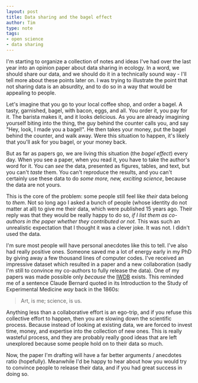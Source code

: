 ```yaml
---
layout: post
title: Data sharing and the bagel effect
author: Tim
type: note
tags:
- open science
- data sharing
---
```


I'm starting to organize a collection of notes and ideas I've had over the last year into an opinion paper about data sharing in ecology. In a word, we should share our data, and we should do it in a technically sound way - I'll tell more about these points later on. I was trying to illustrate the point that not sharing data is an absurdity, and to do so in a way that would be appealing to people.

Let's imagine that you go to your local coffee shop, and order a bagel. A tasty, garnished, bagel, with bacon, eggs, and all. You order it, you pay for it. The barista makes it, and it looks delicious. As you are already imagining yourself biting into the thing, the guy behind the counter calls you, and say "Hey, look, I made you a bagel!". He then takes your money, put the bagel behind the counter, and walk away. Were this situation to happen, it's likely that you'll ask for you bagel, or your money back.

But as far as papers go, we are living this situation (the *bagel effect*) every day. When you see a paper, when you read it, you have to take the author's word for it. You can *see* the data, presented as figures, tables, and text, but you can't *taste* them. You can't reproduce the results, and you can't certainly use these data to do *some more, new, exciting science*, because the data are not yours.

This is the core of the problem: some people still feel like *their* data belong to *them*. Not so long ago I asked a bunch of people (whose identity do not matter at all) to give me their data, which were published 15 years ago. Their reply was that they would be really happy to do so, *if I list them as co-authors in the paper whether they contributed or not*. This was such an unrealistic expectation that I thought it was a clever joke. It was not. I didn't used the data.

I'm sure most people will have personal anecdotes like this to tell. I've also had really positive ones. Someone saved me a lot of energy early in my PhD by giving away a few thousand lines of computer codes. I've received an impressive dataset which resulted in a paper and a new collaboration (sadly I'm still to convince my co-authors to fully release the data). One of my papers was made possible only *because* the [IWDB](http://www.nceas.ucsb.edu/interactionweb/resources.html) exists. This reminded me of a sentence Claude Bernard quoted in its Introduction to the Study of Experimental Medicine *way* back in the 1860s: 

> Art, is me; science, is us.

Anything less than a collaborative effort is an ego-trip, and if you refuse this collective effort to happen, then you are slowing down the scientific process. Because instead of looking at existing data, we are forced to invest time, money, and expertise into the collection of new ones. This is really wasteful process, and they are probably really good ideas that are left unexplored because some people hold on to their data so much.

Now, the paper I'm drafting will have a far better arguments / anecdotes ratio (hopefully). Meanwhile I'd be happy to hear about how you would try to convince people to release their data, and if you had great success in doing so.